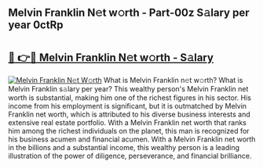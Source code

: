 ## Melvin Franklin N𝚎t w𝚘rth - Part-00z S𝚊lary per year 0ctRp

# <h2><a href="http://gc26igy.nevu.top/?p=Melvin+Franklin">🔗 👉🔴 Melvin Franklin N𝚎t w𝚘rth - S𝚊lary</a></h2>

[![Melvin Franklin N𝚎t W𝚘rth](https://i.imgur.com/Oavwk0R.jpeg)](http://gc26igy.nevu.top/?p=Melvin+Franklin)
What is Melvin Franklin n𝚎t w𝚘rth? What is Melvin Franklin s𝚊lary per year?
This wealthy person's Melvin Franklin net worth is substantial, making him one of the richest figures in his sector. His income from his employment is significant, but it is outmatched by Melvin Franklin net worth, which is attributed to his diverse business interests and extensive real estate portfolio. With a Melvin Franklin net worth that ranks him among the richest individuals on the planet, this man is recognized for his business acumen and financial acumen. With a Melvin Franklin net worth in the billions and a substantial income, this wealthy person is a leading illustration of the power of diligence, perseverance, and financial brilliance.
